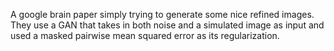 A google brain paper simply trying to generate some nice refined images. They use a GAN that takes in both noise and a simulated image as input and used a masked pairwise mean squared error as its regularization.
